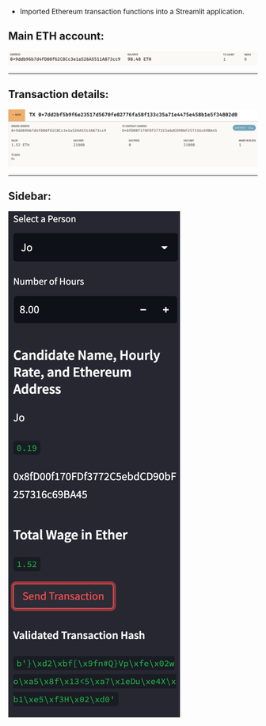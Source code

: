 - Imported Ethereum transaction functions into a Streamlit application.

## Main ETH account:
![Image](./Images/TX.png)

---

## Transaction details:
![Image](./Images/Transaction.png)

---

## Sidebar:
![Image](./Images/Sidebar.png)
